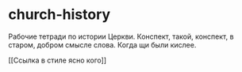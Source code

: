 # church-history
Рабочие тетради по истории Церкви.
Конспект, такой, конспект, в старом, добром смысле слова. Когда щи были кислее.

[[Ссылка в стиле ясно кого]] 
